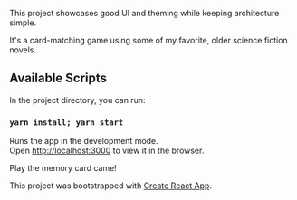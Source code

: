 This project showcases good UI and theming while keeping architecture simple.

It's a card-matching game using some of my favorite, older science fiction novels.

## Available Scripts

In the project directory, you can run:

### `yarn install; yarn start`

Runs the app in the development mode.<br />
Open [http://localhost:3000](http://localhost:3000) to view it in the browser.

Play the memory card came!

This project was bootstrapped with [Create React App](https://github.com/facebook/create-react-app).
